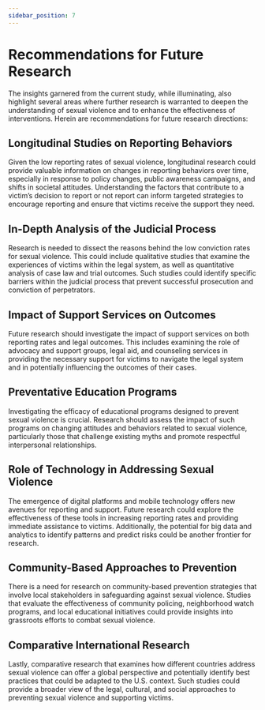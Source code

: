 ```yaml
---
sidebar_position: 7
---
```


# Recommendations for Future Research

The insights garnered from the current study, while illuminating, also highlight several areas where further research is warranted to deepen the understanding of sexual violence and to enhance the effectiveness of interventions. Herein are recommendations for future research directions:

## Longitudinal Studies on Reporting Behaviors

Given the low reporting rates of sexual violence, longitudinal research could provide valuable information on changes in reporting behaviors over time, especially in response to policy changes, public awareness campaigns, and shifts in societal attitudes. Understanding the factors that contribute to a victim’s decision to report or not report can inform targeted strategies to encourage reporting and ensure that victims receive the support they need.

## In-Depth Analysis of the Judicial Process

Research is needed to dissect the reasons behind the low conviction rates for sexual violence. This could include qualitative studies that examine the experiences of victims within the legal system, as well as quantitative analysis of case law and trial outcomes. Such studies could identify specific barriers within the judicial process that prevent successful prosecution and conviction of perpetrators.

## Impact of Support Services on Outcomes

Future research should investigate the impact of support services on both reporting rates and legal outcomes. This includes examining the role of advocacy and support groups, legal aid, and counseling services in providing the necessary support for victims to navigate the legal system and in potentially influencing the outcomes of their cases.

## Preventative Education Programs

Investigating the efficacy of educational programs designed to prevent sexual violence is crucial. Research should assess the impact of such programs on changing attitudes and behaviors related to sexual violence, particularly those that challenge existing myths and promote respectful interpersonal relationships.

## Role of Technology in Addressing Sexual Violence

The emergence of digital platforms and mobile technology offers new avenues for reporting and support. Future research could explore the effectiveness of these tools in increasing reporting rates and providing immediate assistance to victims. Additionally, the potential for big data and analytics to identify patterns and predict risks could be another frontier for research.

## Community-Based Approaches to Prevention

There is a need for research on community-based prevention strategies that involve local stakeholders in safeguarding against sexual violence. Studies that evaluate the effectiveness of community policing, neighborhood watch programs, and local educational initiatives could provide insights into grassroots efforts to combat sexual violence.

## Comparative International Research

Lastly, comparative research that examines how different countries address sexual violence can offer a global perspective and potentially identify best practices that could be adapted to the U.S. context. Such studies could provide a broader view of the legal, cultural, and social approaches to preventing sexual violence and supporting victims.